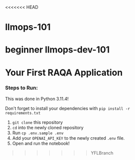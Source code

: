 <<<<<<< HEAD
# llmops-101
beginner llmops-dev-101
=======
# Your First RAQA Application

### Steps to Run:

This was done in Python 3.11.4!

Don't forget to install your dependencies with `pip install -r requirements.txt`

1. `git clone` this repository
2. `cd` into the newly cloned repository
3.  Run `cp .env.sample .env`
4.  Add your `OPENAI_API_KEY` to the newly created `.env` file.
5.  Open and run the notebook!
>>>>>>> YFLBranch
